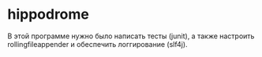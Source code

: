 # hippodrome
В этой программе нужно было написать тесты (junit), а также настроить rollingfileappender и обеспечить логгирование (slf4j).
